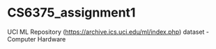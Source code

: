 # CS6375_assignment1
UCI ML Repository (https://archive.ics.uci.edu/ml/index.php) dataset - Computer Hardware
